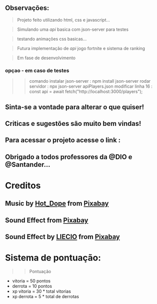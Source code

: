 
## Observações: 

> Projeto feito utilizando html, css e javascript...

> Simulando uma *api* basica com json-server para testes

> testando animações css basicas...

> Futura implementação de *api* jogo fortnite e sistema de ranking

> Em fase de desenvolvimento

### opçao - em caso de testes

>> comando instalar json-server : npm install json-server
>> rodar servidor : npx json-server apiPlayers.json
>> modificar linha 16 : const api = await fetch("http://localhost:3000/players");

## Sinta-se a vontade para alterar o que quiser!

## Criticas e sugestões são muito bem vindas!

## Para acessar o projeto acesse o link :

## Obrigado a todos professores da  @DIO e @Santander...

# Creditos

## Music by <a href="https://pixabay.com/users/hot_dope-27442149/?utm_source=link-attribution&utm_medium=referral&utm_campaign=music&utm_content=111355">Hot_Dope</a> from <a href="https://pixabay.com//?utm_source=link-attribution&utm_medium=referral&utm_campaign=music&utm_content=111355">Pixabay</a>

## Sound Effect from <a href="https://pixabay.com/?utm_source=link-attribution&utm_medium=referral&utm_campaign=music&utm_content=7152">Pixabay</a>

## Sound Effect by <a href="https://pixabay.com/pt/users/liecio-3298866/?utm_source=link-attribution&utm_medium=referral&utm_campaign=music&utm_content=190035">LIECIO</a> from <a href="https://pixabay.com//?utm_source=link-attribution&utm_medium=referral&utm_campaign=music&utm_content=190035">Pixabay</a>

# Sistema de pontuação:

>> Pontuação

* vitoria = 50 pontos
* derrota = 10 pontos  
* xp vitoria = 30 * total vitorias
* xp derrota = 5 * total de derrotas




  
